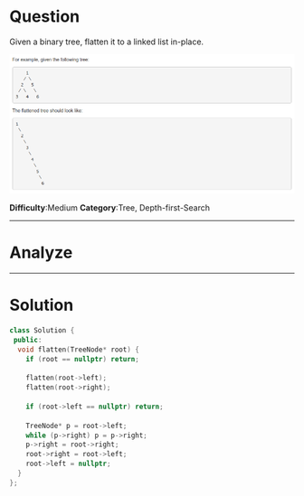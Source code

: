 
# Question

Given a binary tree, flatten it to a linked list in-place.

![](/images/in-post/2018-11-26-Leetcode-114-Flatten-Binary-Tree-To-Linked-List/2018-11-26-18-30-40.png)

**Difficulty**:Medium
**Category**:Tree, Depth-first-Search


------------

# Analyze

------------

# Solution

```cpp
class Solution {
 public:
  void flatten(TreeNode* root) {
    if (root == nullptr) return;

    flatten(root->left);
    flatten(root->right);

    if (root->left == nullptr) return;

    TreeNode* p = root->left;
    while (p->right) p = p->right;
    p->right = root->right;
    root->right = root->left;
    root->left = nullptr;
  }
};
```